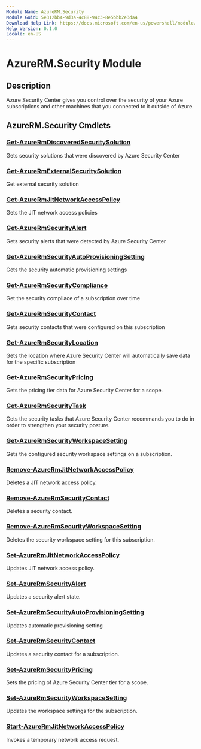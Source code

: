 ```yaml
---
Module Name: AzureRM.Security
Module Guid: 5e312bb4-9d3a-4c88-94c3-8e5bbb2e3da4
Download Help Link: https://docs.microsoft.com/en-us/powershell/module/azurerm.policyinsights
Help Version: 0.1.0
Locale: en-US
---
```


# AzureRM.Security Module
## Description
Azure Security Center gives you control over the security of your Azure subscriptions and other machines that you connected to it outside of Azure.

## AzureRM.Security Cmdlets
### [Get-AzureRmDiscoveredSecuritySolution](Get-AzureRmDiscoveredSecuritySolution.md)
Gets security solutions that were discovered by Azure Security Center

### [Get-AzureRmExternalSecuritySolution](Get-AzureRmExternalSecuritySolution.md)
Get external security solution 

### [Get-AzureRmJitNetworkAccessPolicy](Get-AzureRmJitNetworkAccessPolicy.md)
Gets the JIT network access policies

### [Get-AzureRmSecurityAlert](Get-AzureRmSecurityAlert.md)
Gets security alerts that were detected by Azure Security Center

### [Get-AzureRmSecurityAutoProvisioningSetting](Get-AzureRmSecurityAutoProvisioningSetting.md)
Gets the security automatic provisioning settings

### [Get-AzureRmSecurityCompliance](Get-AzureRmSecurityCompliance.md)
Get the security compliace of a subscription over time

### [Get-AzureRmSecurityContact](Get-AzureRmSecurityContact.md)
Gets security contacts that were configured on this subscription

### [Get-AzureRmSecurityLocation](Get-AzureRmSecurityLocation.md)
Gets the location where Azure Security Center will automatically save data for the specific subscription

### [Get-AzureRmSecurityPricing](Get-AzureRmSecurityPricing.md)
Gets the pricing tier data for Azure Security Center for a scope.

### [Get-AzureRmSecurityTask](Get-AzureRmSecurityTask.md)
Gets the security tasks that Azure Security Center recommands you to do in order to strengthen your security posture.

### [Get-AzureRmSecurityWorkspaceSetting](Get-AzureRmSecurityWorkspaceSetting.md)
Gets the configured security workspace settings on a subscription.

### [Remove-AzureRmJitNetworkAccessPolicy](Remove-AzureRmJitNetworkAccessPolicy.md)
Deletes a JIT network access policy.

### [Remove-AzureRmSecurityContact](Remove-AzureRmSecurityContact.md)
Deletes a security contact.

### [Remove-AzureRmSecurityWorkspaceSetting](Remove-AzureRmSecurityWorkspaceSetting.md)
Deletes the security workspace setting for this subscription.

### [Set-AzureRmJitNetworkAccessPolicy](Set-AzureRmJitNetworkAccessPolicy.md)
Updates JIT network access policy.

### [Set-AzureRmSecurityAlert](Set-AzureRmSecurityAlert.md)
Updates a security alert state.

### [Set-AzureRmSecurityAutoProvisioningSetting](Set-AzureRmSecurityAutoProvisioningSetting.md)
Updates automatic provisioning setting

### [Set-AzureRmSecurityContact](Set-AzureRmSecurityContact.md)
Updates a security contact for a subscription.

### [Set-AzureRmSecurityPricing](Set-AzureRmSecurityPricing.md)
Sets the pricing of Azure Security Center tier for a scope.

### [Set-AzureRmSecurityWorkspaceSetting](Set-AzureRmSecurityWorkspaceSetting.md)
Updates the workspace settings for the subscription.

### [Start-AzureRmJitNetworkAccessPolicy](Start-AzureRmJitNetworkAccessPolicy.md)
Invokes a temporary network access request.

